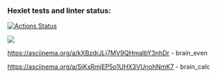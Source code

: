### Hexlet tests and linter status:
[![Actions Status](https://github.com/Di-Nov/python-project-49/workflows/hexlet-check/badge.svg)](https://github.com/Di-Nov/python-project-49/actions)

<a href="https://codeclimate.com/github/Di-Nov/python-project-49/maintainability"><img src="https://api.codeclimate.com/v1/badges/057743d34e8d9a27af5f/maintainability" /></a>

https://asciinema.org/a/kXBzdrJLj7MV9QHmalbY3nhDr - brain_even

https://asciinema.org/a/SjKxRmjEP5o1UHX3VUnohNmK7 - brain_calc